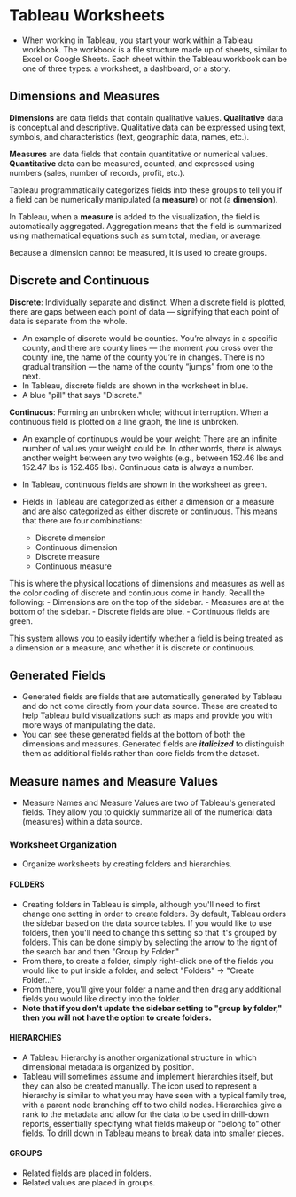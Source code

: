 # Tableau Worksheets

  - When working in Tableau, you start your work within a Tableau workbook. The workbook is a file structure made up of sheets, similar to Excel or Google Sheets. Each sheet within the Tableau workbook can be one of three types: a worksheet, a dashboard, or a story.

## Dimensions and Measures
**Dimensions** are data fields that contain qualitative values. **Qualitative** data is conceptual and descriptive. Qualitative data can be expressed using text, symbols, and characteristics (text, geographic data, names, etc.).

**Measures** are data fields that contain quantitative or numerical values. **Quantitative** data can be measured, counted, and expressed using numbers (sales, number of records, profit, etc.).

Tableau programmatically categorizes fields into these groups to tell you if a field can be numerically manipulated (a **measure**) or not (a **dimension**). 

In Tableau, when a **measure** is added to the visualization, the field is automatically aggregated. Aggregation means that the field is summarized using mathematical equations such as sum total, median, or average. 

Because a dimension cannot be measured, it is used to create groups.

## Discrete and Continuous

  **Discrete**: Individually separate and distinct. When a discrete field is plotted, there are gaps between each point of data — signifying that each point of data is separate from the whole.
  - An example of discrete would be counties. You’re always in a specific county, and there are county lines — the moment you cross over the county line, the name of the county you’re in changes. There is no gradual transition — the name of the county “jumps” from one to the next.
  - In Tableau, discrete fields are shown in the worksheet in blue.
  - A blue "pill" that says "Discrete."

  **Continuous**: Forming an unbroken whole; without interruption. When a continuous field is plotted on a line graph, the line is unbroken.

  - An example of continuous would be your weight: There are an infinite number of values your weight could be. In other words, there is always another weight between any two weights (e.g., between 152.46 lbs and 152.47 lbs is 152.465 lbs). Continuous data is always a number.
  - In Tableau, continuous fields are shown in the worksheet as green.

  - Fields in Tableau are categorized as either a dimension or a measure and are also categorized as either discrete or continuous. This means that there are four combinations:

    - Discrete dimension
    - Continuous dimension
    - Discrete measure
    - Continuous measure
  
  This is where the physical locations of dimensions and measures as well as the color coding of discrete and continuous come in handy. Recall the following:
    - Dimensions are on the top of the sidebar.
    - Measures are at the bottom of the sidebar.
    - Discrete fields are blue.
    - Continuous fields are green.

  This system allows you to easily identify whether a field is being treated as a dimension or a measure, and whether it is discrete or continuous.
  
## Generated Fields
  - Generated fields are fields that are automatically generated by Tableau and do not come directly from your data source. These are created to help Tableau build visualizations such as maps and provide you with more ways of manipulating the data.
  - You can see these generated fields at the bottom of both the dimensions and measures. Generated fields are **_italicized_** to distinguish them as additional fields rather than core fields from the dataset.

## Measure names and Measure Values
  - Measure Names and Measure Values are two of Tableau's generated fields. They allow you to quickly summarize all of the numerical data (measures) within a data source.

### Worksheet Organization
  - Organize worksheets by creating folders and hierarchies.

#### FOLDERS
  - Creating folders in Tableau is simple, although you'll need to first change one setting in order to create folders. By default, Tableau orders the sidebar based on the data source tables. If you would like to use folders, then you'll need to change this setting so that it's grouped by folders. This can be done simply by selecting the arrow to the right of the search bar and then "Group by Folder."
  - From there, to create a folder, simply right-click one of the fields you would like to put inside a folder, and select "Folders" → "Create Folder..."
  - From there, you'll give your folder a name and then drag any additional fields you would like directly into the folder.
  - **Note that if you don't update the sidebar setting to "group by folder," then you will not have the option to create folders.**

#### HIERARCHIES
  - A Tableau Hierarchy is another organizational structure in which dimensional metadata is organized by position.
  - Tableau will sometimes assume and implement hierarchies itself, but they can also be created manually. The icon used to represent a hierarchy is similar to what you may have seen with a typical family tree, with a parent node branching off to two child nodes. Hierarchies give a rank to the metadata and allow for the data to be used in drill-down reports, essentially specifying what fields makeup or "belong to" other fields. To drill down in Tableau means to break data into smaller pieces.

#### GROUPS
  - Related fields are placed in folders.
  - Related values are placed in groups.
